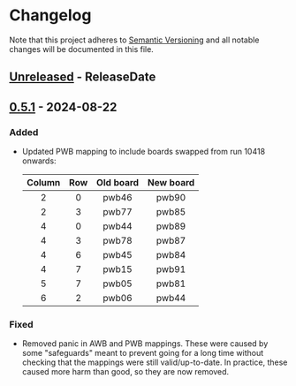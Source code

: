 # Changelog

Note that this project adheres to
[Semantic Versioning](https://semver.org/spec/v2.0.0.html) and all notable
changes will be documented in this file.

<!-- next-header -->

## [Unreleased] - ReleaseDate

## [0.5.1] - 2024-08-22

### Added

- Updated PWB mapping to include boards swapped from run 10418 onwards:

    | Column | Row | Old board | New board |
    |:-:|:-:|:-:|:-:|
    |2|0|pwb46|pwb90|
    |2|3|pwb77|pwb85|
    |4|0|pwb44|pwb89|
    |4|3|pwb78|pwb87|
    |4|6|pwb45|pwb84|
    |4|7|pwb15|pwb91|
    |5|7|pwb05|pwb81|
    |6|2|pwb06|pwb44|



### Fixed

- Removed panic in AWB and PWB mappings. These were caused by some "safeguards"
  meant to prevent going for a long time without checking that the mappings were
  still valid/up-to-date. In practice, these caused more harm than good, so they
  are now removed.

<!-- next-url -->
[Unreleased]: https://github.com/ALPHA-g-Experiment/alpha-g/compare/alpha_g_detector-v0.5.1...HEAD
[0.5.1]: https://github.com/ALPHA-g-Experiment/alpha-g/compare/alpha_g_detector-v0.5.0...alpha_g_detector-v0.5.1
